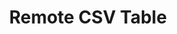 ---
# An instance of the Blank widget.
# Documentation: https://wowchemy.com/docs/page-builder/
widget: blank

# This file represents a page section.
headless: true

# Order that this section appears on the page.
weight: 30

# Section title
title: Remote CSV Table

# Section subtitle
subtitle:

# Section design
design:
  # Use a 1-column layout
  columns: "1"
---